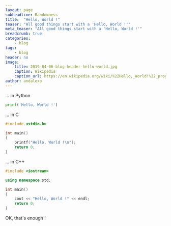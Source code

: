 ```yaml
---
layout: page
subheadline: Randomness
title:  "Hello, World !"
teaser: "All good things start with a 'Hello, World !'"
meta_teaser: "All good things start with a 'Hello, World !'"
breadcrumb: true
categories:
    - blog
tags:
    - blog
header: no
image:
    title: 2019-04-06-blog-header-hello-world.jpg
    caption: Wikipedia
    caption_url: https://en.wikipedia.org/wiki/%22Hello,_World!%22_program
author: andalexo
---
```


... in Python

```python
print('Hello, World !')
```

... in C

```c
#include <stdio.h>

int main()
{
    printf("Hello, World !\n");
    return 0;
}
```

... in C++

```c++
#include <iostream>

using namespace std;

int main()
{
    cout << "Hello, World !" << endl;
    return 0;
}
```

OK, that's enough !
